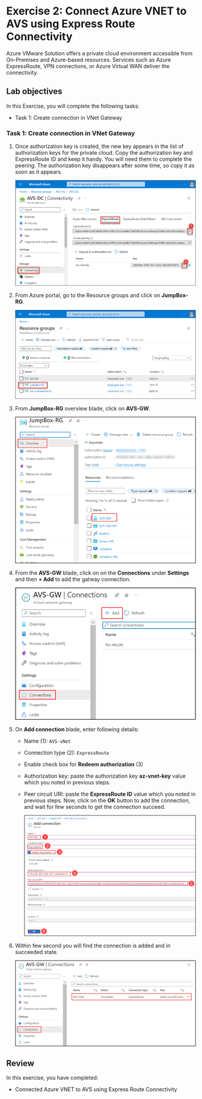 # Exercise 2: Connect Azure VNET to AVS using Express Route Connectivity 

Azure VMware Solution offers a private cloud environment accessible from On-Premises and Azure-based resources. Services such as Azure ExpressRoute, VPN connections, or Azure Virtual WAN deliver the connectivity.

## Lab objectives

In this Exercise, you will complete the following tasks:

+ Task 1: Create connection in VNet Gateway

### Task 1: Create connection in VNet Gateway

1. Once authorization key is created, the new key appears in the list of authorization keys for the private cloud. Copy the authorization key and ExpressRoute ID and keep it handy. You will need them to complete the peering. The authorization key disappears after some time, so copy it as soon as it appears.

   ![Notedown authorization key](../Images/copy-id-and-key.jpg)

2. From Azure portal, go to the Resource groups and click on **JumpBox-RG**.

   ![Select JumpBox RG](../Images/select-jumpbox-rg.jpg)

3. From **JumpBox-RG** overview blade, click on **AVS-GW**.

   ![Select JumpBox gateway](../Images/M1-T1-E2-O1.png)

4. From the **AVS-GW** blade, click on on the **Connections** under **Settings** and then **+ Add** to add the gatway connection.
    
   ![Add gateway connection](../Images/img.png)
   
5. On **Add connection** blade, enter following details:
     * Name (1): `AVS-vNet`
     * Connection type (2): `ExpressRoute`
     * Enable check box for **Redeem authorization** (3)
     * Authorization key: paste the authorization key **az-vnet-key** value which you noted in previous steps. 
     * Peer circuit URI: paste the **ExpressRoute ID** value which you noted in previous steps.
    Now, click on the **OK** button to add the connection, and wait for few seconds to get the connection succeed.
    
       ![Add Gateway Connection](../Images/M1-T1-S5.png)
    
6. Within few second you will find the connection is added and in succeeded state.

      ![Gateway Connection Succeed](../Images/AVS-GW.png)

## Review
In this exercise, you have completed:
- Connected Azure VNET to AVS using Express Route Connectivity
 
